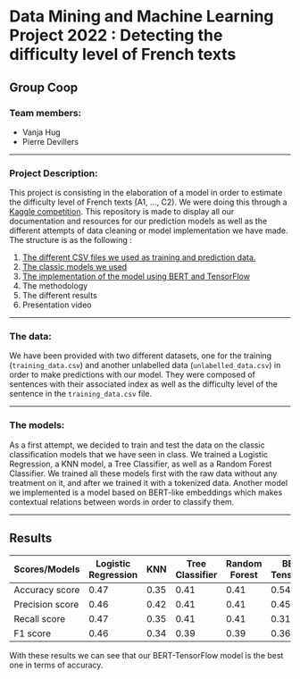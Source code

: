 # Data Mining and Machine Learning Project 2022 : Detecting the difficulty level of French texts

## Group Coop

### Team members:

* Vanja Hug
* Pierre Devillers 
---

### Project Description:

This project is consisting in the elaboration of a model in order to estimate the difficulty level of French texts (A1, ..., C2). We were doing this through a [Kaggle competition](https://www.kaggle.com/competitions/detecting-french-texts-difficulty-level-2022). 
This repository is made to display all our documentation and resources for our prediction models as well as the different attempts of data cleaning or model implementation we have made. The structure is as the following :

1. [The different CSV files we used as training and prediction data.](CSV_files)
2. [The classic models we used](Classic_models)
3. [The implementation of the model using BERT and TensorFlow](BERT_TensorFlow_model)
4. The methodology
5. The different results
6. Presentation video

---

### The data:

We have been provided with two different datasets, one for the training (`training_data.csv`) and another unlabelled data (`unlabelled_data.csv`) in order to make predictions with our model. They were composed of sentences with their associated index as well as the difficulty level of the sentence in the `training_data.csv` file.  

---

### The models:

As a first attempt, we decided to train and test the data on the classic classification models that we have seen in class. We trained a Logistic Regression, a KNN model, a Tree Classifier, as well as a Random Forest Classifier. We trained all these models first with the raw data without any treatment on it, and after we trained it with a tokenized data. Another model we implemented is a model based on BERT-like embeddings which makes contextual relations between words in order to classify them. 

---

## Results

| Scores/Models  | Logistic Regression | KNN | Tree Classifier | Random Forest | BERT-TensorFlow
| ------------- | ------------- | ------------- | ------------- | ------------- | ------------- |
| Accuracy score | 0.47  | 0.35 | 0.41 | 0.41 | 0.54 |
| Precision score  | 0.46 | 0.42 | 0.41 | 0.41 | 0.45 |
| Recall score  | 0.47 | 0.35 | 0.41 | 0.41 | 0.31|
| F1 score  | 0.46 | 0.34 | 0.39 | 0.39 | 0.36 |

With these results we can see that our BERT-TensorFlow model is the best one in terms of accuracy. 
